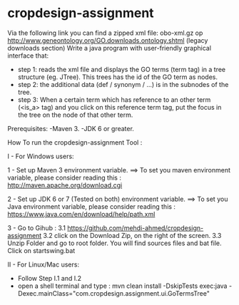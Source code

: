 # cropdesign-assignment 

Via the following link you can find a zipped xml file:
obo-xml.gz op http://www.geneontology.org/GO.downloads.ontology.shtml (legacy downloads section)
Write a java program with  user-friendly graphical interface that:

 - step 1: reads the xml file and displays the GO terms (term tag) in a tree structure (eg. JTree). This trees has the id of the GO term as nodes.
 - step 2: the additional data (def / synonym / ...) is in the subnodes of the tree.
 - step 3: When a certain term which has reference to an other term (<is_a> tag) and you click on this reference term tag, put the focus in the tree on the node of that other term.


Prerequisites: 
-Maven 3.
-JDK 6 or greater.


How To run the cropdesign-assignment Tool : 

I - For Windows users: 

 1 - Set up Maven 3 environment variable.
 ==> To set you maven environment variable, please consider reading this : 
http://maven.apache.org/download.cgi

 2 -  Set up JDK 6 or 7 (Tested on both) environment variable.
 ==> To set you Java environment variable, please consider reading this : 
https://www.java.com/en/download/help/path.xml

3  - Go to Gihub : 
  3.1 https://github.com/mehdi-ahmed/cropdesign-assignment
  3.2 click on the Download Zip, on the right of the screen.
  3.3 Unzip Folder and go to root folder. You will find sources files and bat file. Click on startswing.bat
  
II - For Linux/Mac users: 

  - Follow Step I.1 and I.2
  - open a shell terminal and type : 
     mvn clean install -DskipTests exec:java -Dexec.mainClass="com.cropdesign.assignment.ui.GoTermsTree"
  


